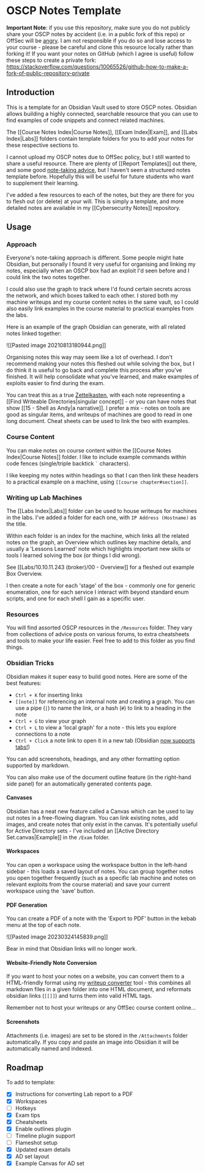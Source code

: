 # OSCP Notes Template

**Important Note**: if you use this repository, make sure you do not publicly share your OSCP notes by accident (i.e. in a public fork of this repo) or OffSec will be [angry](https://cdn.emojidex.com/emoji/seal/Angryping.png). I am not responsible if you do so and lose access to your course - please be careful and clone this resource locally rather than forking it! If you want your notes on GitHub (which I agree is useful) follow these steps to create a private fork: https://stackoverflow.com/questions/10065526/github-how-to-make-a-fork-of-public-repository-private

## Introduction

This is a template for an Obsidian Vault used to store OSCP notes. Obsidian allows building a highly connected, searchable resource that you can use to find examples of code snippets and connect related machines.

The [[Course Notes Index|Course Notes]], [[Exam Index|Exam]], and [[Labs Index|Labs]] folders contain template folders for you to add your notes for these respective sections to.

I cannot upload my OSCP notes due to OffSec policy, but I still wanted to share a useful resource. There are plenty of [[Report Templates]] out there, and some good [note-taking advice](https://www.youtube.com/watch?v=MQGozZzHUwQ), but I haven't seen a structured notes template before. Hopefully this will be useful for future students who want to supplement their learning.

I've added a few resources to each of the notes, but they are there for you to flesh out (or delete) at your will. This is simply a template, and more detailed notes are available in my [[Cybersecurity Notes]] repository.
## Usage

### Approach

Everyone's note-taking approach is different. Some people might hate Obsidian, but personally I found it very useful for organising and linking my notes, especially when an OSCP box had an exploit I'd seen before and I could link the two notes together.

I could also use the graph to track where I'd found certain secrets across the network, and which boxes talked to each other. I stored both my machine writeups and my course content notes in the same vault, so I could also easily link examples in the course material to practical examples from the labs.

Here is an example of the graph Obsidian can generate, with all related notes linked together:

![[Pasted image 20210813180944.png]]

Organising notes this way may seem like a lot of overhead. I don't recommend making your notes this fleshed out while solving the box, but I do think it is useful to go back and complete this process after you've finished. It will help consolidate what you've learned, and make examples of exploits easier to find during the exam.

You can treat this as a true [Zettelkasten](https://zenkit.com/en/blog/a-beginners-guide-to-the-zettelkasten-method/), with each note representing a [[Find Writeable Directories|singular concept]] - or you can have notes that show [[15 - Shell as Andy|a narrative]]. I prefer a mix - notes on tools are good as singular items, and writeups of machines are good to read in one long document. Cheat sheets can be used to link the two with examples.

### Course Content

You can make notes on course content within the [[Course Notes Index|Course Notes]] folder. I like to include example commands within code fences (single/triple backtick ``` ` ``` characters).

I like keeping my notes within headings so that I can then link these headers to a practical example on a machine, using `[[course chapter#section]]`.

### Writing up Lab Machines

The [[Labs Index|Labs]] folder can be used to house writeups for machines in the labs. I've added a folder for each one, with `IP Address (Hostname)` as the title.

Within each folder is an index for the machine, which links all the related notes on the graph, an Overview which outlines key machine details, and usually a 'Lessons Learned' note which highlights important new skills or tools I learned solving the box (or things I did wrong).

See [[Labs/10.10.11.243 (broker)/00 - Overview]] for a fleshed out example Box Overview.

I then create a note for each 'stage' of the box - commonly one for generic enumeration, one for each service I interact with beyond standard enum scripts, and one for each shell I gain as a specific user.

### Resources

You will find assorted OSCP resources in the `/Resources` folder. They vary from collections of advice posts on various forums, to extra cheatsheets and tools to make your life easier. Feel free to add to this folder as you find things.

### Obsidian Tricks

Obsidian makes it super easy to build good notes. Here are some of the best features:
- `Ctrl + K` for inserting links
- `[[note]]` for referencing an internal note and creating a graph. You can use a pipe (`|`) to name the link, or a hash (`#`) to link to a heading in the note
- `Ctrl + G` to view your graph
- `Ctrl + L` to view a 'local graph' for a note - this lets you explore connections to a note
- `Ctrl + Click` a note link to open it in a new tab (Obsidian [now supports tabs!](https://forum.obsidian.md/t/obsidian-release-v1-0-0/44873))

You can add screenshots, headings, and any other formatting option supported by markdown.

You can also make use of the document outline feature (in the right-hand side panel) for an automatically generated contents page.

#### Canvases

Obsidian has a neat new feature called a Canvas which can be used to lay out notes in a free-flowing diagram. You can link existing notes, add images, and create notes that only exist in the canvas. It's potentially useful for Active Directory sets - I've included an [[Active Directory Set.canvas|Example]] in the `/Exam` folder.

#### Workspaces

You can open a workspace using the workspace button in the left-hand sidebar - this loads a saved layout of notes. You can group together notes you open together frequently (such as a specific lab machine and notes on relevant exploits from the course material) and save your current workspace using the 'save' button.

#### PDF Generation

You can create a PDF of a note with the 'Export to PDF' button in the kebab menu at the top of each note.

![[Pasted image 20230324145839.png]]

Bear in mind that Obsidian links will no longer work.

#### Website-Friendly Note Conversion

If you want to host your notes on a website, you can convert them to a HTML-friendly format using my [writeup converter](https://github.com/Twigonometry/writeup-converter#website-formatter) tool - this combines all markdown files in a given folder into one HTML document, and reformats obsidian links (`[[]]`) and turns them into valid HTML tags.

Remember not to host your writeups or any OffSec course content online...

#### Screenshots

Attachments (i.e. images) are set to be stored in the `/Attachments` folder automatically. If you copy and paste an image into Obsidian it will be automatically named and indexed.

## Roadmap

To add to template:
- [x] Instructions for converting Lab report to a PDF
- [x] Workspaces
- [ ] Hotkeys
- [x] Exam tips
- [x] Cheatsheets
- [x] Enable outlines plugin
- [ ] Timeline plugin support
- [ ] Flameshot setup
- [x] Updated exam details
- [x] AD set layout
- [x] Example Canvas for AD set
